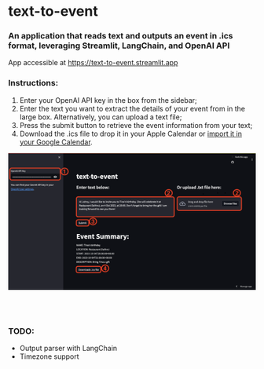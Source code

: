 # text-to-event
### An application that reads text and outputs an event in .ics format, leveraging Streamlit, LangChain, and OpenAI API

App accessible at https://text-to-event.streamlit.app

### Instructions:
1) Enter your OpenAI API key in the box from the sidebar;
2) Enter the text you want to extract the details of your event from in the large box. Alternatively, you can upload a text file;
3) Press the submit button to retrieve the event information from your text;
4) Download the .ics file to drop it in your Apple Calendar or [import it in your Google Calendar](https://support.google.com/calendar/thread/3231927/how-do-i-import-ics-files-into-google-calendar?hl=en).

![Intructions.png](Instructions.png)

<br /><br />

### TODO:
  - Output parser with LangChain
  - Timezone support
